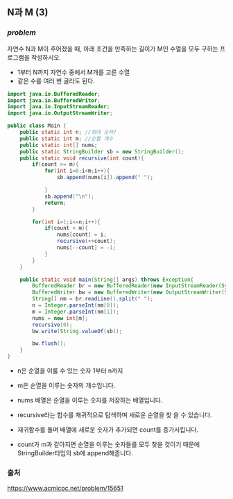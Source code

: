 ## N과 M (3)

### ***problem***
자연수 N과 M이 주어졌을 때, 아래 조건을 만족하는 길이가 M인 수열을 모두 구하는 프로그램을 작성하시오.

- 1부터 N까지 자연수 중에서 M개를 고른 수열
- 같은 수를 여러 번 골라도 된다.

``` java
import java.io.BufferedReader;
import java.io.BufferedWriter;
import java.io.InputStreamReader;
import java.io.OutputStreamWriter;

public class Main {
    public static int n; //최대 숫자?
    public static int m; //순열 개수
    public static int[] nums;
    public static StringBuilder sb = new StringBuilder();
    public static void recursive(int count){
        if(count >= m){
            for(int i=0;i<m;i++){
                sb.append(nums[i]).append(" ");

            }
            sb.append("\n");
            return;
        }

        for(int i=1;i<=n;i++){
            if(count < m){
                nums[count] = i;
                recursive(++count);
                nums[--count] = -1;
            }
        }
    }

    public static void main(String[] args) throws Exception{
        BufferedReader br = new BufferedReader(new InputStreamReader(System.in));
        BufferedWriter bw = new BufferedWriter(new OutputStreamWriter(System.out));
        String[] nm = br.readLine().split(" ");
        n = Integer.parseInt(nm[0]);
        m = Integer.parseInt(nm[1]);
        nums = new int[m];
        recursive(0);
        bw.write(String.valueOf(sb));

        bw.flush();
    }
}

```
- n은 순열을 이룰 수 있는 숫자 1부터 n까지
- m은 순열을 이루는 숫자의 개수입니다.
- nums 배열은 순열을 이루는 숫자를 저장하는 배열입니다.

- recursive라는 함수를 재귀적으로 탐색하며 새로운 순열을 찾 을 수 있습니다.
- 재귀함수를 돌며 배열에 새로운 숫자가 추가되면 count를 증가시킵니다.
- count가 m과 같아지면 순열을 이루는 숫자들를 모두 찾을 것이기 때문에 StringBuilder타입의 sb에 append해줍니다.

### 출처
https://www.acmicpc.net/problem/15651